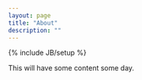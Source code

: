 ```yaml
---
layout: page
title: "About"
description: ""
---
```

{% include JB/setup %}

This will have some content some day.
